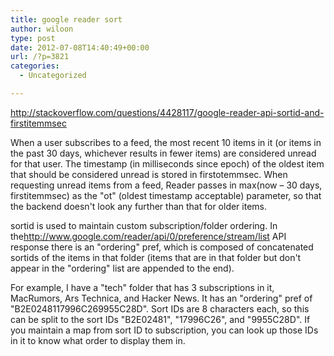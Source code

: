 ```yaml
---
title: google reader sort
author: wiloon
type: post
date: 2012-07-08T14:40:49+00:00
url: /?p=3821
categories:
  - Uncategorized

---
```

<http://stackoverflow.com/questions/4428117/google-reader-api-sortid-and-firstitemmsec>

When a user subscribes to a feed, the most recent 10 items in it (or items in the past 30 days, whichever results in fewer items) are considered unread for that user. The timestamp (in milliseconds since epoch) of the oldest item that should be considered unread is stored in firstotemmsec. When requesting unread items from a feed, Reader passes in max(now &#8211; 30 days, firstitemmsec) as the "ot" (oldest timestamp acceptable) parameter, so that the backend doesn't look any further than that for older items.

sortid is used to maintain custom subscription/folder ordering. In the<a href="http://www.google.com/reader/api/0/preference/stream/list" rel="nofollow">http://www.google.com/reader/api/0/preference/stream/list</a> API response there is an "ordering" pref, which is composed of concatenated sortids of the items in that folder (items that are in that folder but don't appear in the "ordering" list are appended to the end).

For example, I have a "tech" folder that has 3 subscriptions in it, MacRumors, Ars Technica, and Hacker News. It has an "ordering" pref of "B2E0248117996C269955C28D". Sort IDs are 8 characters each, so this can be split to the sort IDs "B2E02481", "17996C26", and "9955C28D". If you maintain a map from sort ID to subscription, you can look up those IDs in it to know what order to display them in.